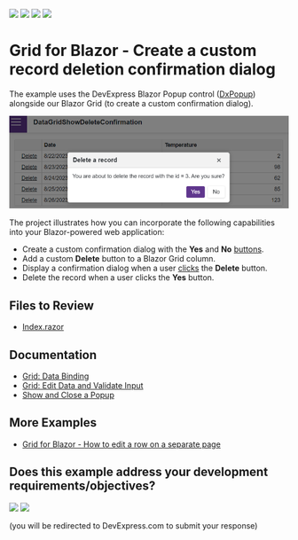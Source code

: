 <!-- default badges list -->
![](https://img.shields.io/endpoint?url=https://codecentral.devexpress.com/api/v1/VersionRange/199047075/23.1.3%2B)
[![](https://img.shields.io/badge/Open_in_DevExpress_Support_Center-FF7200?style=flat-square&logo=DevExpress&logoColor=white)](https://supportcenter.devexpress.com/ticket/details/T802166)
[![](https://img.shields.io/badge/📖_How_to_use_DevExpress_Examples-e9f6fc?style=flat-square)](https://docs.devexpress.com/GeneralInformation/403183)
[![](https://img.shields.io/badge/💬_Leave_Feedback-feecdd?style=flat-square)](#does-this-example-address-your-development-requirementsobjectives)
<!-- default badges end -->

# Grid for Blazor - Create a custom record deletion confirmation dialog

The example uses the DevExpress Blazor Popup control ([DxPopup](https://docs.devexpress.com/Blazor/DevExpress.Blazor.DxPopup)) alongside our Blazor Grid (to create a custom confirmation dialog).

![Display a custom confirmation dialog before deleting a grid record](application-page.png)

The project illustrates how you can incorporate the following capabilities into your Blazor-powered web application:

- Create a custom confirmation dialog with the **Yes** and **No** [buttons](https://docs.devexpress.com/Blazor/DevExpress.Blazor.DxButton).
- Add a custom **Delete** button to a Blazor Grid column.
- Display a confirmation dialog when a user [clicks](https://docs.devexpress.com/Blazor/DevExpress.Blazor.DxButton.Click) the **Delete** button.
- Delete the record when a user clicks the **Yes** button.

## Files to Review

- [Index.razor](./CS/DataGridShowDeleteConfirmation/Pages/Index.razor)

## Documentation

- [Grid: Data Binding](https://docs.devexpress.com/Blazor/403737/grid/bind-to-data)
- [Grid: Edit Data and Validate Input](https://docs.devexpress.com/Blazor/403454/grid/edit-data-and-validate-input)
- [Show and Close a Popup](https://docs.devexpress.com/Blazor/DevExpress.Blazor.DxPopup#show-and-close-a-popup)

## More Examples

- [Grid for Blazor - How to edit a row on a separate page](https://supportcenter.devexpress.com/ticket/details/t802173/grid-for-blazor-how-to-edit-a-row-on-a-separate-page)
<!-- feedback -->
## Does this example address your development requirements/objectives?

[<img src="https://www.devexpress.com/support/examples/i/yes-button.svg"/>](https://www.devexpress.com/support/examples/survey.xml?utm_source=github&utm_campaign=blazor-dxgrid-show-custom-confirmation-dialog&~~~was_helpful=yes) [<img src="https://www.devexpress.com/support/examples/i/no-button.svg"/>](https://www.devexpress.com/support/examples/survey.xml?utm_source=github&utm_campaign=blazor-dxgrid-show-custom-confirmation-dialog&~~~was_helpful=no)

(you will be redirected to DevExpress.com to submit your response)
<!-- feedback end -->
